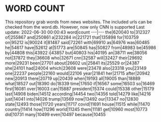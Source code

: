 # WORD COUNT
This repository grab words from news websites. The included urls can be checked from the word.db.
However, now only CNN is supported
Last update: 2022-06-30 00:00:43
word|count
---|---
the|620040
to|312327
of|255867
and|250861
a|232284
in|221721
that|135898
for|103759
on|95212
is|90024
it|81487
said|72261
with|69910
as|64976
was|60485
he|54617
have|52612
at|51773
are|50845
has|50827
from|48983
be|45986
by|44808
this|43922
i|43857
but|40803
his|40195
an|38711
we|38056
not|37872
they|36608
who|32671
cnn|32587
will|32427
their|29692
more|29231
been|27701
about|26602
us|25841
its|25529
or|24387
she|24101
had|24004
which|23608
were|23478
also|23318
you|23149
one|22237
people|22160
would|22106
year|21841
her|21715
after|20942
new|20913
there|20719
up|20439
when|19193
all|19005
than|18889
what|18527
out|18390
do|18339
time|17650
if|16567
some|16503
so|16469
first|16081
over|16003
can|15887
president|15374
could|15338
other|15179
last|14908
biden|14512
according|14454
two|14356
told|14279
like|14216
just|14041
into|14026
trump|13569
now|13492
our|13347
no|12830
state|12493
those|11720
years|11717
covid|11691
house|11515
while|11470
country|11414
how|11296
world|11245
them|11181
get|10960
most|10773
did|10731
many|10499
even|10497
because|10455
